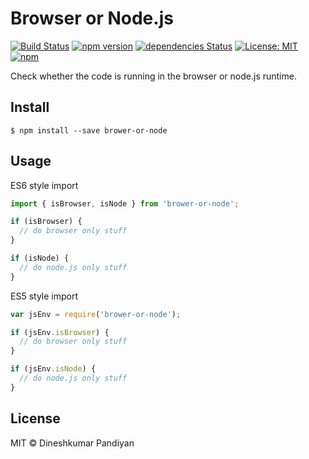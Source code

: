 # Browser or Node.js
[![Build Status](https://travis-ci.org/flexdinesh/brower-or-node.svg?branch=master)](https://travis-ci.org/flexdinesh/brower-or-node)
[![npm version](https://badge.fury.io/js/brower-or-node.svg)](https://www.npmjs.com/package/brower-or-node)
[![dependencies Status](https://david-dm.org/flexdinesh/brower-or-node/status.svg)](https://david-dm.org/flexdinesh/brower-or-node)
[![License: MIT](https://img.shields.io/badge/License-MIT-blue.svg)](https://opensource.org/licenses/MIT)
[![npm](https://img.shields.io/npm/dt/brower-or-node.svg)](https://www.npmjs.com/package/brower-or-node)

Check whether the code is running in the browser or node.js runtime.

## Install

```
$ npm install --save brower-or-node
```

## Usage

ES6 style import
```js
import { isBrowser, isNode } from 'brower-or-node';

if (isBrowser) {
  // do browser only stuff
}

if (isNode) {
  // do node.js only stuff
}

```
ES5 style import
```js
var jsEnv = require('brower-or-node');

if (jsEnv.isBrowser) {
  // do browser only stuff
}

if (jsEnv.isNode) {
  // do node.js only stuff
}

```

## License

MIT © Dineshkumar Pandiyan
